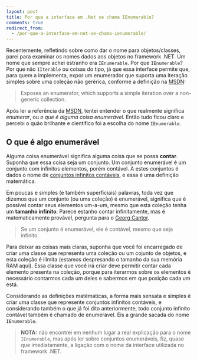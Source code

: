 ```yaml
---
layout: post
title: Por que a interface em .Net se chama IEnumerable?
comments: true
redirect_from:
  - /por-que-a-interface-em-net-se-chama-ienumerable/
---
```


Recentemente, refletindo sobre como dar o nome para objetos/classes, parei para examinar os nomes dados aos objetos no framework .NET. Um nome que sempre achei estranho era `IEnumerable`. Por que `IEnumerable`? Por que não `IIterable` ou coisas do tipo, já que essa interface permite que, para quem a implementa, expor um enumerador que suporta uma iteração simples sobre uma coleção não gerérica, conforme a definição na [MSDN][1]:

> Exposes an enumerator, which supports a simple iteration over a non-generic collection.

Após ler a referência da [MSDN][1], tentei entender o que realmente significa _enumerar_, ou _o que é alguma coisa enumerável_. Então tudo ficou claro e percebi o quão brilhante e científico foi a escolha do nome `IEnumerable`.

## O que é algo enumerável

Alguma coisa enumerável significa alguma coisa que se possa __contar__. Suponha que essa coisa seja um conjunto. Um conjunto enumerável é um conjunto com infinitos elementos, porém contável. A estes conjuntos é dados o nome de [conjuntos infinitos contáveis][2], e essa é uma definição matemática.

Em poucas e simples (e também superficiais) palavras, toda vez que dizemos que um conjunto (ou uma coleção) é enumerável, significa que é possível contar seus elementos um-a-um, mesmo que esta coleção tenha um **tamanho infinito**. Parece estanho contar infinitamente, mas é matematicamente provável, pergunta para o [Georg Cantor][3].

> Se um conjunto é enumerável, ele é contável, mesmo que seja infinito.

Para deixar as coisas mais claras, suponha que você foi encarregado de criar uma classe que representa uma coleção ou um cojunto de objetos, e esta coleção é ilimita (estamos despresando o tamanho da sua memória RAM aqui). Essa classe que você irá criar deve permitir contar cada elemento presenta na coleção, porque para iterarmos sobre os elementos é necessário contarmos cada um deles e sabermos em que posição cada um está.

Considerando as definições matématicas, a forma mais sensata e simples é criar uma classe que represente conjuntos infinitos contáveis, e considerando também o que já foi dito anteriormente, todo conjunto infinito contável também é chamado de enumerável. Eis a grande sacada do nome `IEnumerable`.

> **NOTA:** não encontrei em nenhum lugar a real explicação para o nome `IEnumerable`, mas após ler sobre conjuntos enumeráveis, fiz, quase que imediatamente, a ligação com o nome da interface utilizada no framework .NET.

  [1]: http://msdn.microsoft.com/en-us/library/system.collections.ienumerable(v=vs.110).aspx
  [2]: http://pt.wikipedia.org/wiki/Conjunto_cont%C3%A1vel
  [3]: http://pt.wikipedia.org/wiki/Georg_Cantor
